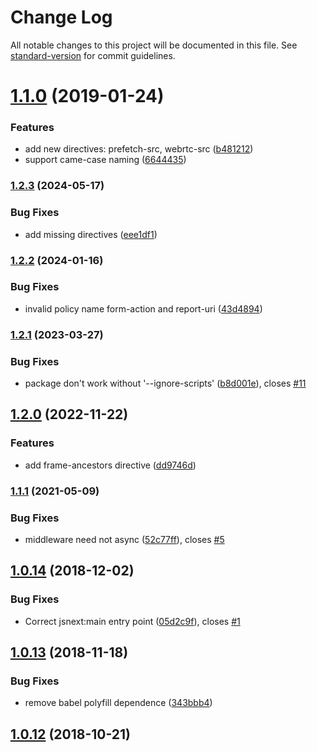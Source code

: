 # Change Log

All notable changes to this project will be documented in this file. See [standard-version](https://github.com/conventional-changelog/standard-version) for commit guidelines.

<a name="1.1.0"></a>
# [1.1.0](https://github.com/Val-istar-Guo/koa-csp/compare/v1.0.14...v1.1.0) (2019-01-24)


### Features

* add new directives: prefetch-src, webrtc-src ([b481212](https://github.com/Val-istar-Guo/koa-csp/commit/b481212))
* support came-case naming ([6644435](https://github.com/Val-istar-Guo/koa-csp/commit/6644435))



<a name="1.0.14"></a>
### [1.2.3](https://www.github.com/Val-istar-Guo/koa-csp/compare/v1.2.2...v1.2.3) (2024-05-17)


### Bug Fixes

* add missing directives ([eee1df1](https://www.github.com/Val-istar-Guo/koa-csp/commit/eee1df14eacea66b10322914527398a7e40be231))

### [1.2.2](https://www.github.com/Val-istar-Guo/koa-csp/compare/v1.2.1...v1.2.2) (2024-01-16)


### Bug Fixes

* invalid policy name form-action and report-uri ([43d4894](https://www.github.com/Val-istar-Guo/koa-csp/commit/43d489455c58e08a690be81f0c3d9335c4376170))

### [1.2.1](https://www.github.com/Val-istar-Guo/koa-csp/compare/v1.2.0...v1.2.1) (2023-03-27)


### Bug Fixes

* package don't work without '--ignore-scripts' ([b8d001e](https://www.github.com/Val-istar-Guo/koa-csp/commit/b8d001efaf10112ac99b81790662bc880b494a2a)), closes [#11](https://www.github.com/Val-istar-Guo/koa-csp/issues/11)

## [1.2.0](https://www.github.com/Val-istar-Guo/koa-csp/compare/v1.1.1...v1.2.0) (2022-11-22)


### Features

* add frame-ancestors directive ([dd9746d](https://www.github.com/Val-istar-Guo/koa-csp/commit/dd9746d4ee6007954ca82162cabc6f66466a6014))

### [1.1.1](https://www.github.com/Val-istar-Guo/koa-csp/compare/v1.1.0...v1.1.1) (2021-05-09)


### Bug Fixes

* middleware need not async ([52c77ff](https://www.github.com/Val-istar-Guo/koa-csp/commit/52c77ff029740526669203b39b2da68466efbaba)), closes [#5](https://www.github.com/Val-istar-Guo/koa-csp/issues/5)

## [1.0.14](https://github.com/Val-istar-Guo/koa-csp/compare/v1.0.13...v1.0.14) (2018-12-02)


### Bug Fixes

* Correct jsnext:main entry point ([05d2c9f](https://github.com/Val-istar-Guo/koa-csp/commit/05d2c9f)), closes [#1](https://github.com/Val-istar-Guo/koa-csp/issues/1)



<a name="1.0.13"></a>
## [1.0.13](https://github.com/Val-istar-Guo/koa-csp/compare/v1.0.12...v1.0.13) (2018-11-18)


### Bug Fixes

* remove babel polyfill dependence ([343bbb4](https://github.com/Val-istar-Guo/koa-csp/commit/343bbb4))



<a name="1.0.12"></a>
## [1.0.12](https://github.com/Val-istar-Guo/koa-csp/compare/v1.0.11...v1.0.12) (2018-10-21)
